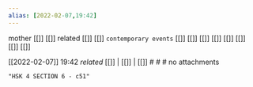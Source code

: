 ```yaml
---
alias: [2022-02-07,19:42]
---
```

 mother [[]] [[]]
 related [[]] [[]]
 `contemporary events` [[]] [[]] [[]] [[]] [[]] [[]] [[]] [[]]

[[2022-02-07]] 19:42 _related_ [[]] | [[]] | [[]] # # #
no attachments
```query
"HSK 4 SECTION 6 - c51"
```